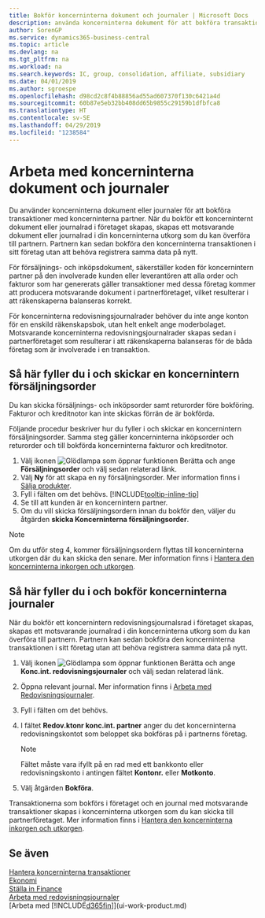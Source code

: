 ```yaml
---
title: Bokför koncerninterna dokument och journaler | Microsoft Docs
description: använda koncerninterna dokument för att bokföra transaktioner med partnerföretag.
author: SorenGP
ms.service: dynamics365-business-central
ms.topic: article
ms.devlang: na
ms.tgt_pltfrm: na
ms.workload: na
ms.search.keywords: IC, group, consolidation, affiliate, subsidiary
ms.date: 04/01/2019
ms.author: sgroespe
ms.openlocfilehash: d98cd2c8f4b88856ad55ad607370f130c6421a4d
ms.sourcegitcommit: 60b87e5eb32bb408dd65b9855c29159b1dfbfca8
ms.translationtype: HT
ms.contentlocale: sv-SE
ms.lasthandoff: 04/29/2019
ms.locfileid: "1238584"
---
```

# <a name="work-with-intercompany-documents-and-journals"></a>Arbeta med koncerninterna dokument och journaler
Du använder koncerninterna dokument eller journaler för att bokföra transaktioner med koncerninterna partner. När du bokför ett koncerninternt dokument eller journalrad i företaget skapas, skapas ett motsvarande dokument eller journalrad i din koncerninterna utkorg som du kan överföra till partnern. Partnern kan sedan bokföra den koncerninterna transaktionen i sitt företag utan att behöva registrera samma data på nytt.

För försäljnings- och inköpsdokument, säkerställer koden för koncernintern partner på den involverade kunden eller leverantören att alla order och fakturor som har genererats gäller transaktioner med dessa företag kommer att producera motsvarande dokument i partnerföretaget, vilket resulterar i att räkenskaperna balanseras korrekt.

För koncerninterna redovisningsjournalrader behöver du inte ange konton för en enskild räkenskapsbok, utan helt enkelt ange moderbolaget. Motsvarande koncerninterna redovisningsjournalrader skapas sedan i partnerföretaget som resulterar i att räkenskaperna balanseras för de båda företag som är involverade i en transaktion.

## <a name="to-fill-in-and-send-an-intercompany-sales-order"></a>Så här fyller du i och skickar en koncernintern försäljningsorder
Du kan skicka försäljnings- och inköpsorder samt returorder före bokföring. Fakturor och kreditnotor kan inte skickas förrän de är bokförda.

Följande procedur beskriver hur du fyller i och skickar en koncernintern försäljningsorder. Samma steg gäller koncerninterna inköpsorder och returorder och till bokförda koncerninterna fakturor och kreditnotor.  

1. Välj ikonen ![Glödlampa som öppnar funktionen Berätta](media/ui-search/search_small.png "Glödlampa som öppnar funktionen Berätta") och ange **Försäljningsorder** och välj sedan relaterad länk.  
2. Välj **Ny** för att skapa en ny försäljningsorder. Mer information finns i [Sälja produkter](sales-how-sell-products.md).  
3. Fyll i fälten om det behövs. [!INCLUDE[tooltip-inline-tip](includes/tooltip-inline-tip_md.md)]
4. Se till att kunden är en koncernintern partner.
5. Om du vill skicka försäljningsordern innan du bokför den, väljer du åtgärden **skicka Koncerninterna försäljningsorder**.

> [!NOTE]
> Om du utför steg 4, kommer försäljningsordern flyttas till koncerninterna utkorgen där du kan skicka den senare. Mer information finns i [Hantera den koncerninterna inkorgen och utkorgen](intercompany-how-manage-intercompany-inbox.md).

## <a name="to-fill-in-and-post-an-intercompany-journal"></a>Så här fyller du i och bokför koncerninterna journaler
När du bokför ett koncernintern redovisningsjournalsrad i företaget skapas, skapas ett motsvarande journalrad i din koncerninterna utkorg som du kan överföra till partnern. Partnern kan sedan bokföra den koncerninterna transaktionen i sitt företag utan att behöva registrera samma data på nytt.

1. Välj ikonen ![Glödlampa som öppnar funktionen Berätta](media/ui-search/search_small.png "Berätta vad du vill göra") och ange **Konc.int. redovisningsjournaler** och välj sedan relaterad länk.  
2. Öppna relevant journal. Mer information finns i [Arbeta med Redovisningsjournaler](ui-work-general-journals.md).
3. Fyll i fälten om det behövs.
4. I fältet **Redov.ktonr konc.int. partner** anger du det koncerninterna redovisningskontot som beloppet ska bokföras på i partnerns företag.

    > [!NOTE]
    > Fältet måste vara ifyllt på en rad med ett bankkonto eller redovisningskonto i antingen fältet **Kontonr.** eller **Motkonto**.  
5. Välj åtgärden **Bokföra**.

Transaktionerna som bokförs i företaget och en journal med motsvarande transaktioner skapas i koncerninterna utkorgen som du kan skicka till partnerföretaget. Mer information finns i [Hantera den koncerninterna inkorgen och utkorgen](intercompany-how-manage-intercompany-inbox.md).

## <a name="see-also"></a>Se även
[Hantera koncerninterna transaktioner](intercompany-manage.md)  
[Ekonomi](finance.md)  
[Ställa in Finance](finance-setup-finance.md)  
[Arbeta med redovisningsjournaler](ui-work-general-journals.md)  
[Arbeta med [!INCLUDE[d365fin](includes/d365fin_md.md)]](ui-work-product.md)
